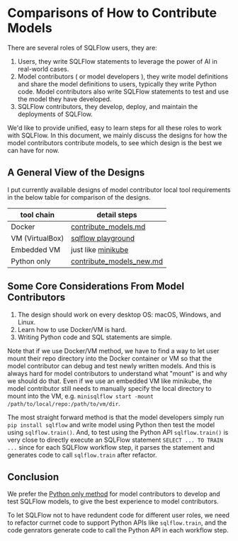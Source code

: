 # Comparisons of How to Contribute Models

There are several roles of SQLFlow users, they are:

1. Users, they write SQLFlow statements to leverage the power of AI in real-world cases.
1. Model contributors ( or model developers ), they write model definitions and share the model definitions to users, typically they write Python code. Model contributors also write SQLFlow statements to test and use the model they have developed.
1. SQLFlow contributors, they develop, deploy, and maintain the deployments of SQLFlow.

We'd like to provide unified, easy to learn steps for all these roles to work with SQLFlow. In this document, we mainly discuss the designs for how the model contributors contribute models, to see which design is the best we can have for now.


## A General View of the Designs

I put currently available designs of model contributor local tool requirements in the below table for comparison of the designs.


| tool chain      | detail steps |
| --------------- | ------------ |
| Docker          | [contribute_models.md](https://github.com/sql-machine-learning/sqlflow/blob/develop/doc/contribute_models.md) |
| VM (VirtualBox) | [sqlflow playground](https://github.com/sql-machine-learning/playground) |
| Embedded VM     | just like [minikube](https://kubernetes.io/docs/setup/learning-environment/minikube/) |
| Python only     | [contribute_models_new.md](https://github.com/sql-machine-learning/sqlflow/blob/develop/doc/design/contribute_models_new.md) |

## Some Core Considerations From Model Contributors

1. The design should work on every desktop OS: macOS, Windows, and Linux.
1. Learn how to use Docker/VM is hard.
1. Writing Python code and SQL statements are simple.


Note that if we use Docker/VM method, we have to find a way to let user mount their repo directory into the Docker container or VM so that the model contributor can debug and test newly written models. And this is always hard for model contributors to understand what "mount" is and why we should do that. Even if we use an embedded VM like minikube, the model contributor still needs to manually specify the local directory to mount into the VM, e.g. `minisqlflow start -mount /path/to/local/repo:/path/to/vm/dir`.

The most straight forward method is that the model developers simply run `pip install sqlflow` and write model using Python then test the model using `sqlflow.train()`. And, to test using the Python API `sqlflow.train()` is very close to directly execute an SQLFlow statement `SELECT ... TO TRAIN ...` since for each SQLFlow workflow step, it parses the statement and generates code to call `sqlflow.train` after refactor.

## Conclusion

We prefer the [Python only method](https://github.com/sql-machine-learning/sqlflow/blob/develop/doc/design/contribute_models_new.md) for model contributors to develop and test SQLFlow models, to give the best experience to model contributors.

To let SQLFlow not to have redundent code for different user roles, we need to refactor currnet code to support Python APIs like `sqlflow.train`, and the code genrators generate code to call the Python API in each workflow step.
